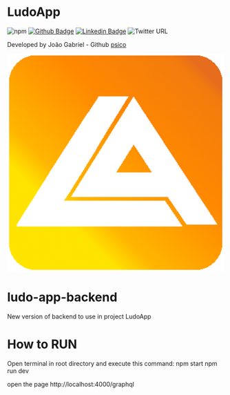 # LudoApp
![npm](https://img.shields.io/npm/v/npm)
[![Github Badge](https://img.shields.io/badge/-Github-000?style=flat-square&logo=Github&logoColor=white&link=)](https://github.com/psico)
[![Linkedin Badge](https://img.shields.io/badge/-LinkedIn-blue?style=flat-square&logo=Linkedin&logoColor=white&link=https://www.linkedin.com/in/jo%C3%A3o-gabriel-dos-santos-rodrigues-34378323/?locale=en_US)](https://www.linkedin.com/in/jo%C3%A3o-gabriel-dos-santos-rodrigues-34378323/?locale=en_US)
![Twitter URL](https://img.shields.io/twitter/url?style=social&url=https%3A%2F%2Ftwitter.com%2Fpsico_jg)

Developed by João Gabriel - Github [psico](https://github.com/psico)

![Image](ludo512.png)

# ludo-app-backend
New version of backend to use in project LudoApp

# How to RUN
Open terminal in root directory and execute this command:
npm start
npm run dev


open the page
http://localhost:4000/graphql
